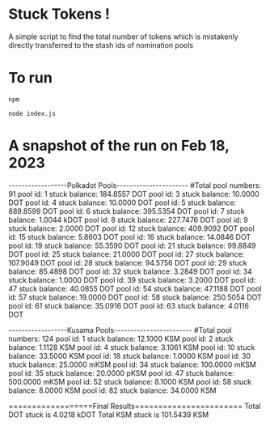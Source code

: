 # Stuck Tokens !
A simple script to find the total number of tokens which is mistakenly directly transferred to the stash ids of nomination pools

# To run
`npm`

`node index.js`

# A snapshot of the run on Feb 18, 2023

------------------Polkadot Pools----------------------
#Total pool numbers: 91
pool id: 1 stuck balance: 184.8557 DOT
pool id: 3 stuck balance: 10.0000 DOT
pool id: 4 stuck balance: 10.0000 DOT
pool id: 5 stuck balance: 889.8599 DOT
pool id: 6 stuck balance: 395.5354 DOT
pool id: 7 stuck balance: 1.0044 kDOT
pool id: 8 stuck balance: 227.7476 DOT
pool id: 9 stuck balance: 2.0000 DOT
pool id: 12 stuck balance: 409.9092 DOT
pool id: 15 stuck balance: 5.8603 DOT
pool id: 16 stuck balance: 14.0846 DOT
pool id: 19 stuck balance: 55.3590 DOT
pool id: 21 stuck balance: 99.8849 DOT
pool id: 25 stuck balance: 21.0000 DOT
pool id: 27 stuck balance: 107.9049 DOT
pool id: 28 stuck balance: 94.5756 DOT
pool id: 29 stuck balance: 85.4898 DOT
pool id: 32 stuck balance: 3.2849 DOT
pool id: 34 stuck balance: 1.0000 DOT
pool id: 39 stuck balance: 3.2000 DOT
pool id: 47 stuck balance: 40.0855 DOT
pool id: 54 stuck balance: 47.1188 DOT
pool id: 57 stuck balance: 19.0000 DOT
pool id: 58 stuck balance: 250.5054 DOT
pool id: 61 stuck balance: 35.0916 DOT
pool id: 63 stuck balance: 4.0116 DOT

------------------Kusama Pools------------------------
#Total pool numbers: 124
pool id: 1 stuck balance: 12.1000 KSM
pool id: 2 stuck balance: 1.1128 KSM
pool id: 4 stuck balance: 3.1061 KSM
pool id: 10 stuck balance: 33.5000 KSM
pool id: 18 stuck balance: 1.0000 KSM
pool id: 30 stuck balance: 25.0000 mKSM
pool id: 34 stuck balance: 100.0000 mKSM
pool id: 35 stuck balance: 20.0000 pKSM
pool id: 47 stuck balance: 500.0000 mKSM
pool id: 52 stuck balance: 8.1000 KSM
pool id: 58 stuck balance: 8.0000 KSM
pool id: 82 stuck balance: 34.0000 KSM

==================Final Results=======================
Total DOT stuck is 4.0218 kDOT
Total KSM stuck is 101.5439 KSM